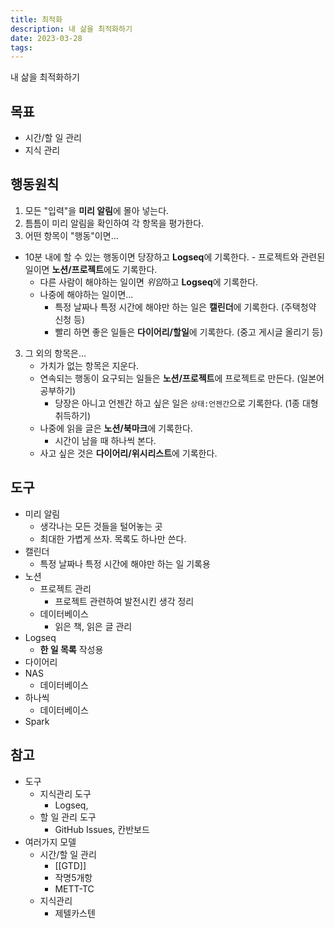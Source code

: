 ```yaml
---
title: 최적화
description: 내 삶을 최적화하기
date: 2023-03-28
tags:
---
```


내 삶을 최적화하기

## 목표

- 시간/할 일 관리
- 지식 관리

## 행동원칙

1. 모든 "입력"을 **미리 알림**에 몰아 넣는다.
2. 틈틈이 미리 알림을 확인하여 각 항목을 평가한다.
3. 어떤 항목이 "행동"이면...

- 10분 내에 할 수 있는 행동이면 당장하고 **Logseq**에 기록한다. - 프로젝트와 관련된 일이면 **노션/프로젝트**에도 기록한다.
  - 다른 사람이 해야하는 일이면 *위임*하고 **Logseq**에 기록한다.
  - 나중에 해야하는 일이면...
    - 특정 날짜나 특정 시간에 해야만 하는 일은 **캘린더**에 기록한다. (주택청약 신청 등)
    - 빨리 하면 좋은 일들은 **다이어리/할일**에 기록한다. (중고 게시글 올리기 등)

3. 그 외의 항목은...
   - 가치가 없는 항목은 지운다.
   - 연속되는 행동이 요구되는 일들은 **노션/프로젝트**에 프로젝트로 만든다. (일본어 공부하기)
     - 당장은 아니고 언젠간 하고 싶은 일은 `상태:언젠간`으로 기록한다. (1종 대형 취득하기)
   - 나중에 읽을 글은 **노션/북마크**에 기록한다.
     - 시간이 남을 때 하나씩 본다.
   - 사고 싶은 것은 **다이어리/위시리스트**에 기록한다.

## 도구

- 미리 알림
  - 생각나는 모든 것들을 털어놓는 곳
  - 최대한 가볍게 쓰자. 목록도 하나만 쓴다.
- 캘린더
  - 특정 날짜나 특정 시간에 해야만 하는 일 기록용
- 노션
  - 프로젝트 관리
    - 프로젝트 관련하여 발전시킨 생각 정리
  - 데이터베이스
    - 읽은 책, 읽은 글 관리
- Logseq
  - **한 일 목록** 작성용
- 다이어리
- NAS
  - 데이터베이스
- 하나씩
  - 데이터베이스
- Spark

## 참고

- 도구
  - 지식관리 도구
    - Logseq,
  - 할 일 관리 도구
    - GitHub Issues, 칸반보드
- 여러가지 모델
  - 시간/할 일 관리
    - [[GTD]]
    - 작명5개항
    - METT-TC
  - 지식관리
    - 제텔카스텐
